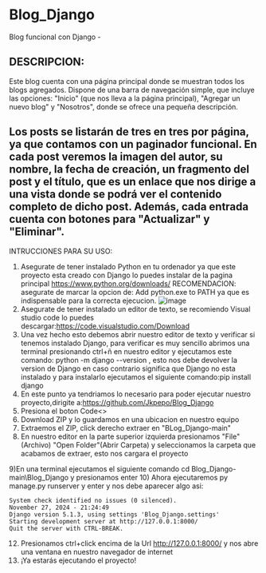 # Blog_Django
 Blog funcional con Django -
 
DESCRIPCION:
-------------------------------
Este blog cuenta con una página principal donde se muestran todos los blogs agregados. Dispone de una barra de navegación simple, que incluye las opciones: "Inicio" (que nos lleva a la página principal), "Agregar un nuevo blog" y "Nosotros", donde se ofrece una pequeña descripción.

Los posts se listarán de tres en tres por página, ya que contamos con un paginador funcional. En cada post veremos la imagen del autor, su nombre, la fecha de creación, un fragmento del post y el título, que es un enlace que nos dirige a una vista donde se podrá ver el contenido completo de dicho post. Además, cada entrada cuenta con botones para "Actualizar" y "Eliminar".
-------------------------------
INTRUCCIONES PARA SU USO:
1) Asegurate de tener instalado Python en tu ordenador ya que este proyecto esta creado con Django
   lo puedes instalar de la pagina principal https://www.python.org/downloads/
   RECOMENDACION: asegurate de marcar la opcion de: Add python.exe to PATH ya que es indispensable para la correcta ejecucion.
      ![image](https://github.com/user-attachments/assets/cb628fde-e56c-418b-b354-965a484f8d1e)
2) Asegurate de tener instalado un editor de texto, se recomiendo Visual studio code
   lo puedes descargar:https://code.visualstudio.com/Download
3) Una vez hecho esto debemos abrir nuestro editor de texto y verificar si tenemos instalado Django,
   para verificar es muy sencillo abrimos una terminal presionando ctrl+ñ en nuestro editor y ejecutamos este comando:
   python -m django --version , esto nos debe devolver la version de Django en caso contrario significa que Django no esta instalado
   y para instalarlo ejecutamos el siguiente comando:pip install django
4) En este punto ya tendriamos lo necesario para poder ejecutar nuestro proyecto,dirigite a:https://github.com/Jkpepo/Blog_Django
5) Presiona el boton Code<>
6) Download ZIP y lo guardamos en una ubicacion en nuestro equipo
7) Extraemos el ZIP, click derecho extraer en "BLog_Django-main"
8) En nuestro editor en la parte superior izquierda presionamos "File"(Archivo)
   "Open Folder"(Abrir Carpeta) y seleccionamos la carpeta que acabamos de extraer, esto nos cargara el proyecto

9)En una terminal ejecutamos el siguiente comando cd Blog_Django-main\Blog_Django y presionamos enter
10) Ahora ejecutaremos py manage.py runserver y enter y nos debe aparecer algo asi:
    
    System check identified no issues (0 silenced).
    November 27, 2024 - 21:24:49
    Django version 5.1.3, using settings 'Blog_Django.settings'
    Starting development server at http://127.0.0.1:8000/
    Quit the server with CTRL-BREAK.
12) Presionamos ctrl+click encima de la Url http://127.0.0.1:8000/ y nos abre una ventana en nuestro navegador de internet
13) ¡Ya estarás ejecutando el proyecto!
   


